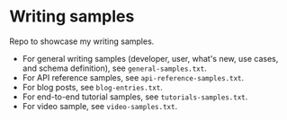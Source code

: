 # Writing samples
Repo to showcase my writing samples.

- For general writing samples (developer, user, what's new, use cases, and schema definition), see `general-samples.txt`.
- For API reference samples, see `api-reference-samples.txt`.
- For blog posts, see `blog-entries.txt`.
- For end-to-end tutorial samples, see `tutorials-samples.txt`.
- For video sample, see `video-samples.txt`.
